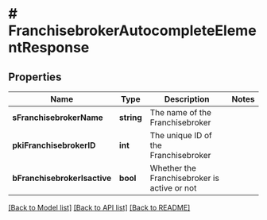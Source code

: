 # # FranchisebrokerAutocompleteElementResponse

## Properties

Name | Type | Description | Notes
------------ | ------------- | ------------- | -------------
**sFranchisebrokerName** | **string** | The name of the Franchisebroker |
**pkiFranchisebrokerID** | **int** | The unique ID of the Franchisebroker |
**bFranchisebrokerIsactive** | **bool** | Whether the Franchisebroker is active or not |

[[Back to Model list]](../../README.md#models) [[Back to API list]](../../README.md#endpoints) [[Back to README]](../../README.md)

